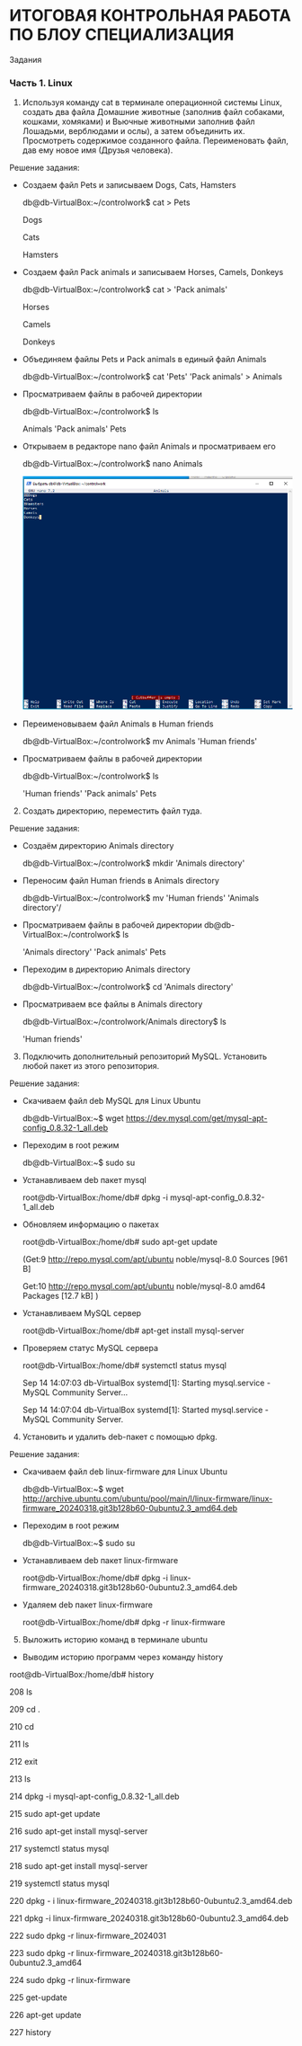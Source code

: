 # ИТОГОВАЯ КОНТРОЛЬНАЯ РАБОТА ПО БЛОУ СПЕЦИАЛИЗАЦИЯ

Задания

### Часть 1. Linux

1. Используя команду cat в терминале операционной системы Linux, создать
два файла Домашние животные (заполнив файл собаками, кошками,
хомяками) и Вьючные животными заполнив файл Лошадьми, верблюдами и
ослы), а затем объединить их. Просмотреть содержимое созданного файла.
Переименовать файл, дав ему новое имя (Друзья человека).

Решение задания:

* Создаем файл Pets и записываем Dogs, Cats, Hamsters

  db@db-VirtualBox:~/controlwork$ cat > Pets

  Dogs

  Cats

  Hamsters

* Создаем файл Pack animals и записываем Horses, Camels, Donkeys

  db@db-VirtualBox:~/controlwork$ cat > 'Pack animals'

  Horses

  Camels

  Donkeys

* Объединяем файлы Pets и Pack animals в единый файл Animals

  db@db-VirtualBox:~/controlwork$ cat 'Pets' 'Pack animals' > Animals

* Просматриваем файлы в рабочей директории

  db@db-VirtualBox:~/controlwork$ ls
 
  Animals  'Pack animals'   Pets

* Открываем в редакторе nano файл Animals и просматриваем его

  db@db-VirtualBox:~/controlwork$ nano Animals

  ![Файл Animals в редакторе nano](/Linux%20commands/nano%20animals.PNG)

* Переименовываем файл Animals в Human friends

  db@db-VirtualBox:~/controlwork$ mv Animals 'Human friends'

* Просматриваем файлы в рабочей директории

  db@db-VirtualBox:~/controlwork$ ls

  'Human friends'  'Pack animals'   Pets

2. Создать директорию, переместить файл туда.

Решение задания:

* Создаём директорию Animals directory

  db@db-VirtualBox:~/controlwork$ mkdir 'Animals directory'

* Переносим файл Human friends в Animals directory

  db@db-VirtualBox:~/controlwork$ mv 'Human friends' 'Animals directory'/

* Просматриваем файлы в рабочей директории
db@db-VirtualBox:~/controlwork$ ls

  'Animals directory'  'Pack animals'   Pets

* Переходим в директорию Animals directory

  db@db-VirtualBox:~/controlwork$ cd 'Animals directory'

* Просматриваем все файлы в Animals directory

  db@db-VirtualBox:~/controlwork/Animals directory$ ls

  'Human friends'

3. Подключить дополнительный репозиторий MySQL. Установить любой пакет
из этого репозитория.

Решение задания:

* Скачиваем файл deb MySQL для Linux Ubuntu

  db@db-VirtualBox:~$ wget https://dev.mysql.com/get/mysql-apt-config_0.8.32-1_all.deb

* Переходим в root режим

  db@db-VirtualBox:~$ sudo su

* Устанавливаем deb пакет mysql

  root@db-VirtualBox:/home/db# dpkg -i mysql-apt-config_0.8.32-1_all.deb

* Обновляем информацию о пакетах

  root@db-VirtualBox:/home/db# sudo apt-get update

  (Get:9 http://repo.mysql.com/apt/ubuntu noble/mysql-8.0 Sources [961 B]
  
  Get:10 http://repo.mysql.com/apt/ubuntu noble/mysql-8.0 amd64 Packages [12.7 kB]
  )

* Устанавливаем MySQL сервер
  
  root@db-VirtualBox:/home/db# apt-get install mysql-server

* Проверяем статус MySQL сервера

  root@db-VirtualBox:/home/db# systemctl status mysql  
  
  Sep 14 14:07:03 db-VirtualBox systemd[1]: Starting mysql.service - MySQL Community Server...
  
  Sep 14 14:07:04 db-VirtualBox systemd[1]: Started mysql.service - MySQL Community Server.

4. Установить и удалить deb-пакет с помощью dpkg.

Решение задания:

* Скачиваем файл deb linux-firmware для Linux Ubuntu

  db@db-VirtualBox:~$ wget http://archive.ubuntu.com/ubuntu/pool/main/l/linux-firmware/linux-firmware_20240318.git3b128b60-0ubuntu2.3_amd64.deb

* Переходим в root режим

  db@db-VirtualBox:~$ sudo su

* Устанавливаем deb пакет linux-firmware

  root@db-VirtualBox:/home/db# dpkg -i linux-firmware_20240318.git3b128b60-0ubuntu2.3_amd64.deb

* Удаляем deb пакет linux-firmware

  root@db-VirtualBox:/home/db# dpkg -r linux-firmware

5. Выложить историю команд в терминале ubuntu

* Выводим историю программ через команду history

root@db-VirtualBox:/home/db# history

  208  ls

  209  cd .

  210  cd

  211  ls

  212  exit

  213  ls

  214  dpkg -i mysql-apt-config_0.8.32-1_all.deb

  215  sudo apt-get update

  216  sudo apt-get install mysql-server

  217  systemctl status mysql

  218  sudo apt-get install mysql-server

  219  systemctl status mysql

  220  dpkg - i linux-firmware_20240318.git3b128b60-0ubuntu2.3_amd64.deb

  221  dpkg -i linux-firmware_20240318.git3b128b60-0ubuntu2.3_amd64.deb

  222  sudo dpkg -r linux-firmware_2024031
  
  223  sudo dpkg -r linux-firmware_20240318.git3b128b60-0ubuntu2.3_amd64

  224  sudo dpkg -r linux-firmware

  225  get-update

  226  apt-get update
  
  227  history

